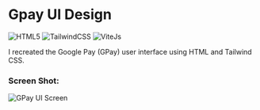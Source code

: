 # Gpay UI Design
![HTML5](https://img.shields.io/badge/-HTML_5-f06529?style=for-the-badge&logo=HTML5&logoColor=fafafa)
![TailwindCSS](https://img.shields.io/badge/-Tailwind_css-38BDF8?style=for-the-badge&logo=tailwindcss&logoColor=fafafa)
![ViteJs](https://img.shields.io/badge/-Vite_js-FFD42C?style=for-the-badge&logo=vite&logoColor=161616)

I recreated the Google Pay (GPay) user interface using HTML and Tailwind CSS.

### Screen Shot:

![GPay UI Screen]("C:\Users\vigne\OneDrive\Desktop\Gpay-ui\output.jpeg")
